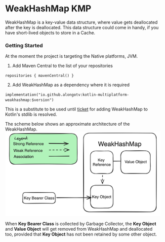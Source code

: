 # WeakHashMap KMP

WeakHashMap is a key-value data structure, where value gets deallocated after the key is
deallocated.
This data structure could come in handy, if you have short-lived objects to store in a Cache.

### Getting Started

At the moment the project is targeting the Native platforms, JVM.

1. Add Maven Central to the list of your repositories

``
repositories { mavenCentral() }
``

2. Add WeakHashMap as a dependency where it is required

``
   implementation("io.github.alongotv:kotlin-multiplatform-weakhashmap:$version") 
``

This is a substitute to be used until [ticket](https://youtrack.jetbrains.com/issue/KT-48075) for
adding WeakHashMap to Kotlin's stdlib is resolved.

The scheme below shows an approximate architecture of
the WeakHashMap.
![example](./img/weakhashmap_scheme.png)

When **Key Bearer Class** is collected by Garbage Collector, the **Key Object** and **Value Object** will get removed from WeakHashMap and deallocated too, provided
that **Key Object** has not been retained by some other object.